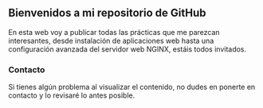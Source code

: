 ## Bienvenidos a mi repositorio de GitHub

En esta web voy a publicar todas las prácticas que me parezcan interesantes, desde instalación de aplicaciones web hasta una configuración avanzada
del servidor web NGINX, estáis todos invitados.

### Contacto

Si tienes algún problema al visualizar el contenido, no dudes en ponerte en contacto y lo revisaré lo antes posible.
